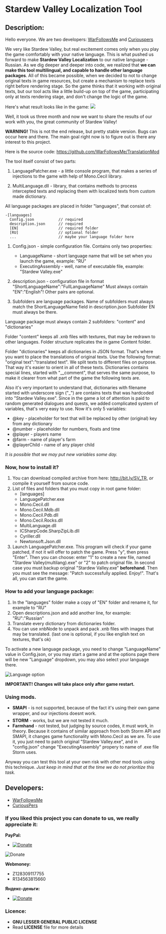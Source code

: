# Stardew Valley Localization Tool

## Description:

Hello everyone. We are two developers: [WarFollowsMe](https://github.com/WarFollowsMe) and [Curiouspers](https://github.com/curiouspers)

We very like Stardew Valley, but real excitement comes only when you play the game comfortably with your native language.
This is what pushed us forward to make **Stardew Valley Localization** to our native language - Russian. As we dig deeper and deeper into code, we realized that **we can make this tool multilingual, and capable to handle other language packages**.
All of this became possible, when we decided to not to change original texts in game resources, but create a mechanism to replace texts right before rendering stage. So the game thinks that it working with original texts, but our tool acts like a little build-up on top of the game, participating only at texts rendering stage, and don't change the logic of the game. 

Here's what result looks like in the game:
![](http://take.ms/uoh8p)

Well, it took us three month and now we want to share the results of our work with you, the great community of Stardew Valley!

**WARNING!** This is not the end release, but pretty stable version. Bugs can occur here and there. The main goal right now is to figure out is there any interest to this project.

Here is the source code: https://github.com/WarFollowsMe/TranslationMod

The tool itself consist of two parts:
1. LanguagePatcher.exe - a little console program, that makes a series of injections to the game with help of Mono.Cecil library.

2. MultiLanguage.dll - library, that contains methods to process intercepted texts and replacing them with localized texts from custom made dictionary.

All language packages are placed in folder "languages", that consist of:

    -[languages]
      Config.json           // required 
	  description.json      // required
	  [EN]                  // required folder
	  [RU]             	    // optional folder
	  ...		            // maybe your language folder here

1. Config.json - simple configuration file. Contains only two properties:
	- LanguageName - short language name that will be set when you launch the game, example: "RU"
	- ExecutingAssembly - well, name of executable file, example: "Stardew Valley.exe"


2. description.json - configuration file in format "ShortLanguageName":"FullLanguageName"
Must always contain "EN":"English"! Other pairs are optional.

3. Subfolders are language packages. Name of subfolders must always match the ShortLanguageName field in description.json
Subfolder EN must always be there.

Language package must always contain 2 subfolders: "content" and "dictionaries"

Folder "content" keeps all .xnb files with textures, that may be redrawn to other languages. 
Folder structure replicates the in game Content folder.

Folder "dictionaries" keeps all dictionaries in JSON format. That's where you want to place the translations of original texts. Use the following format: "original text":"translated text". 
We split texts to different files on purpose. That way it's easier to orient in all of these texts. 
Dictionaries contains special lines, started with "__comment", that serves the same purpose, to make it clearer from what part of the game the following texts are. 

Also it's very important to understand that, dictionaries with filename started with underscore sign ("_") are contains texts that was hardcoded into "Stardew Valley.exe".
Since in the game a lot of attention is paid to random generated dialogues and quests, we added complicated system of variables, that's very easy to use. 
Now it's only 5 variables:

* @key - placeholder for text that will be replaced by other (original) key from any dictionary
* @number - placeholder for numbers, floats and time
* @player - players name
* @farm - name of player's farm
* @playerChild - name of any player child

*It is possible that we may put new variables some day.*

### Now, how to install it? 

1. You can download compiled archive from here: http://bit.ly/SV_TR, *or* compile it yourself from source code.
2. List of files and folders that you must copy in root game folder:
	- [languages]
	- LanguagePatcher.exe
	- Mono.Cecil.dll
	- Mono.Cecil.Mdb.dll
	- Mono.Cecil.Pdb.dll
	- Mono.Cecil.Rocks.dll
	- MultiLanguage.dll
	- ICSharpCode.SharpZipLib.dll
	- Cyriller.dll
	- Newtonsoft.Json.dll
3. Launch LanguagePatcher.exe. This program will check if your game patched, if not it will offer to patch the game. Press "y", then press "Enter".
Then you can choose: enter "1" to create a new file, named "Stardew Valley(multilang).exe" or "2" to patch original file. In second case you must backup original "Stardew Valley.exe" **beforehand**.
Then you must see the message: "Patch successfully applied. Enjoy!".
That's all, you can start the game.


### How to add your language package:
1. In the "languages" folder make a copy of "EN" folder and rename it, for example to "RU"
2. Open descriptions.json and add another line, for example: "RU":"Russian"
3. Translate every dictionary from dictionaries folder.
4. You can use xnbNode to unpack and pack .xnb files with images that may be translated. 
(last one is optional, if you like english text on textures, that's ok)

To activate a new language package, you need to change "LanguageName" value in Config.json, or you may start a game and at the options page there will be new "Language" dropdown, you may also select your language there. 


![Language option](https://monosnap.com/file/TtKeEllUUUvBrlHqs6gNDmGVyrBeD0.png)

**IMPORTANT! Changes will take place only after game restart.**

### Using mods. 
* **SMAPI** - is not supported, because of the fact it's using their own game wrapper, and our injections doesnt work.
* **STORM** - works, but we are not tested it much. 
* **Farmhand** - not tested, but judging by source codes, it must work, in theory. Because it contains of similar approach from both Storm API and SMAPI, it changes game functionality with Mono.Cecil as we are. To use it, you just need to patch original "Stardew Valley.exe", and in "config.json" change "ExecutingAssembly" propery to name of .exe file Storm uses. 

Anyway you can test this tool at your own risk with other mod tools using this technique.
*Just keep in mind that at the time we do not prioritize this task.*


## Developers: 
* [WarFollowsMe](https://github.com/WarFollowsMe)
* [CuriousPers](https://github.com/curiouspers)


### If you liked this project you can donate to us, we really appreciate it:

**PayPal:**
* [![Donate](https://www.paypalobjects.com/en_US/i/btn/btn_donateCC_LG.gif)](https://www.paypal.com/cgi-bin/webscr?cmd=_s-xclick&hosted_button_id=VN9VEYTE6LUNG)

![Donate](https://www.webmoney.ru/img/new/logo-wm.png)

**Webmoney:**
* Z128309117755
* R134563815660

**Яндекс-деньги:**
* [![Donate](https://money.yandex.ru/i/yandex_dengi_product_icon_rgb.png)](https://money.yandex.ru/to/410012434852933)


### Licence: 
* **GNU LESSER GENERAL PUBLIC LICENSE**
* Read **LICENSE** file for more details
